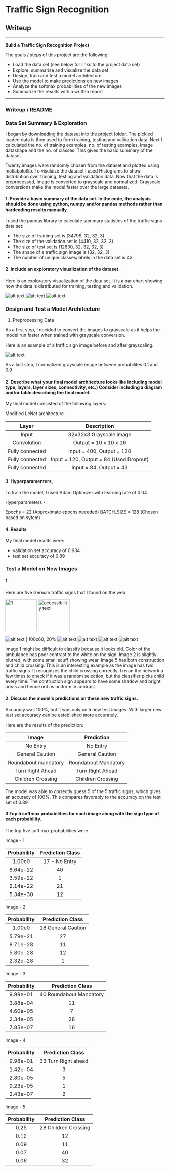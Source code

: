 # **Traffic Sign Recognition** 

## Writeup

---

**Build a Traffic Sign Recognition Project**

The goals / steps of this project are the following:
* Load the data set (see below for links to the project data set)
* Explore, summarize and visualize the data set
* Design, train and test a model architecture
* Use the model to make predictions on new images
* Analyze the softmax probabilities of the new images
* Summarize the results with a written report


[//]: # (Image References)

[image1]: visualization.png "Visualization"
[image2]: grayscale.jpg "Grayscaling"
[image3]: random_noise.jpg "Random Noise"
[image4]: 1.jpg "Traffic Sign 1"
[image5]: 2.jpg "Traffic Sign 2"
[image6]: 3.jpg "Traffic Sign 3"
[image7]: 4.jpg "Traffic Sign 4"
[image8]: 5.jpg "Traffic Sign 5"
[image9]: visualization.png "Visualization"
[image10]: vizualization3.png "Visualization"


---
### Writeup / README

### Data Set Summary & Exploration

I began by downloading the dataset into the project folder. The pickled loaded data is then used to form training, testing and validation data. Next I calculated the no. of training examples, no. of testing examples, Image datashape and the no. of classes. This gives the basic summary of the dataset.

Twenty images were randomly chosen from the dataset and plotted using matlabplotlib. To visulaize the dataset I used Histograms to show distribution over training, testing and validation data. Now that the data is preprocessed, Image is converted to grayscale and normalized. Grayscale conversions make the model faster over the large datasets.

#### 1. Provide a basic summary of the data set. In the code, the analysis should be done using python, numpy and/or pandas methods rather than hardcoding results manually.

I used the pandas library to calculate summary statistics of the traffic
signs data set:

* The size of training set is  (34799, 32, 32, 3)
* The size of the validation set is (4410, 32, 32, 3)
* The size of test set is (12630, 32, 32, 32, 3)
* The shape of a traffic sign image is (32, 32, 3)
* The number of unique classes/labels in the data set is 43

#### 2. Include an exploratory visualization of the dataset.

Here is an exploratory visualization of the data set. It is a bar chart showing how the data is distributed for training, testing and validation.

![alt text][image1]
![alt text][image9]
![alt text][image10]

### Design and Test a Model Architecture

1. Preprocessing Data

As a first step, I decided to convert the images to grayscale as it helps the model run faster when trained with grayscale conversion.

Here is an example of a traffic sign image before and after grayscaling.

![alt text][image2]

As a last step, I normalized grayscale image between probabilites 0.1 and 0.9


#### 2. Describe what your final model architecture looks like including model type, layers, layer sizes, connectivity, etc.) Consider including a diagram and/or table describing the final model.

My final model consisted of the following layers:

Modified LeNet architecture

| Layer         		    |     Description	        					| 
|:---------------------:|:---------------------------------------------:| 
| Input         		    | 32x32x3 Grayscale image   							
| Convolution         	| Output =  10 x 10 x 16	
| Fully connected		    | Input = 400, Output = 120     
| Fully connected		    | Input = 120, Output = 84 (Used Dropout)
| Fully connected		    | Input = 84, Output = 43 
 

#### 3. Hyperparamenters, 

To train the model, I used Adam Optimizer with learning rate of 0.04

Hyperparameters - 

Epochs = 22 (Approximate epochs neeeded)
BATCH_SIZE = 128 (Chosen based on sytem)

#### 4. Results

My final model results were:
* validation set accuracy of 0.934
* test set accuracy of 0.89
 

### Test a Model on New Images

#### 1. 

Here are five German traffic signs that I found on the web:

<p align="left">
  <img src="image4.jpg" width="100" title="1">
  <img src="image5.jpg" width="100" title="2" alt="accessibility text">
</p>

![alt text | 100x60, 20%][image4] ![alt text][image5] ![alt text][image6] 
![alt text][image7] ![alt text][image8]

Image 1 might be difficult to classify because it looks old. Color of the ambulance has poor contrast to the white on the sign. Image 2 is slightly blurred, with some small scuff showing wear. Image 5 has both construction and child crossing. This is an interesting example as the image has two traffic signs. It recognizes the child crossing correctly. I reran the network a few times to check if it was a random selection, but the classifier picks child every time. The contruction sign appears to have some shadow and bright areas and hence not as uniform in contrast.

#### 2. Discuss the model's predictions on these new traffic signs.

Accuracy was 100%, but it was only on 5 new test images. With larger new test set accuracy can be established more accurately.

Here are the results of the prediction:

| Image			            |     Prediction	        					| 
|:---------------------:|:---------------------------------------------:| 
| No Entry     	      	| 		No Entry							
| General Caution     	|     General Caution							
| Roundabout mandatory	|     Roundabout Mandatory				
| Turn Right Ahead 		  |     Turn Right Ahead				 			
| Children Crossing			|     Children Crossing   		| Correct for the bottom sign. Pretty Good considering two signs




The model was able to correctly guess 5 of the 5 traffic signs, which gives an accuracy of 100%. This compares favorably to the accuracy on the test set of 0.89

#### 3 Top 5 softmax probabilities for each image along with the sign type of each probability. 

The top five soft max probabilities were

Image - 1

| Probability         	|     Prediction  Class    					| 
|:---------------------:|:---------------------------------------------:| 
| 1.00e0         			  | 17 - No Entry   									
| 8.64e-22   				    | 40							
| 3.59e-22					    | 1									
| 2.14e-22	      			| 21 			
| 5.34e-30				      | 12   						


Image - 2

| Probability         	|     Prediction	Class      				| 
|:---------------------:|:---------------------------------------------:| 
| 1.00e0         			  | 18 General Caution								
| 5.79e-21   				    | 27							
| 8.71e-28					    | 11										
| 5.80e-28	      			| 12
| 2.32e-28				      | 1

Image - 3


| Probability         	|     Prediction	Class      	  		| 
|:---------------------:|:-------------------------------------------:| 
| 9.99e-01         			| 40 Roundabout Mandatory							
| 3.88e-04   				    | 11
| 4.60e-05					    | 7									
| 2.34e-05	      			| 28
| 7.85e-07				      | 16

Image - 4

| Probability         	|     Prediction	Class        			| 
|:---------------------:|:---------------------------------------------:| 
| 9.98e-01         			| 33 Turn Right ahead								
| 1.42e-04   				    | 3							
| 2.80e-05					    | 5										
| 9.23e-05	      			| 1
| 2.43e-07				      | 2


Image - 5

| Probability         	|     Prediction	Class      				| 
|:---------------------:|:---------------------------------------------:| 
| 0.25        			    | 28	Children Crossing					
| 0.12   				        | 12						
| 0.09					        | 11									
| 0.07	      			    | 40
| 0.06      			      | 32
